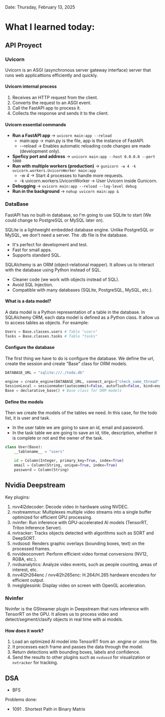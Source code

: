 Date: Thursday, February 13, 2025

# What I learned today:
## API Proyect
### Uvicorn
Uvicorn is an ASGI (asynchronous server gateway interface) server that runs web applicattions efficiently and quickly.

#### Uvicorn internal process
1. Receives an HTTP request from the client.
2. Converts the request to an ASGI event.
3. Call the FastAPI app to process it.
4. Collects the response and sends it to the client.

#### Uvicorn essential commands 
* **Run a FastAPI app** ->  `uvicorn main:app --reload`
    * main:app -> main.py is the file, app is the instance of FastAPI.
    * --reload -> Enables automatic reloading code changes are made (development only).
* **Speficy port and address** -> `uvicorn main:app --host 0.0.0.0 --port 5000`
* **Run with multiple workers (production)** -> `gunicorn -w 4 -k uvicorn.workers.UvicornWorker main:app`
    * -w 4 -> Start 4 processes to handle more requests.
    * -k uvicorn.workers.UvicornWorker -> User Uvicorn inside Gunicorn.
* **Debugging** -> `uvicorn main:app --reload --log-level debug`
* **Run in the background** -> `nohup uvicorn main:app &`

### DataBase
FastAPI has no built-in database, so I'm going to use SQLite to start (We could change to PostgreSQL or MySQL later on).

SQLite is a lightweight embedded database engine. Unlike PostgreSQL or MySQL, we don't need a server. The .db file is the database.
* It's perfect for development and test.
* Fast for small apps.
* Supports standard SQL.

SQLAlchemy is an ORM (object-relational mapper). It allows us to interact with the database using Python instead of SQL.
* Cleaner code (we work with objects instead of SQL).
* Avoid SQL Injection. 
* Compatible with many databases (SQLite, PostgreSQL, MySQL, etc.).

#### What is a data model?
A data model is a Python representation of a table in the database. In SQLAlchemy ORM, each data model is defined as a Python class.
It allow us to access tables as objects. For example:
```python
Users = Base.classes.users # Table "users"
Tasks = Base.classes.tasks # Table "tasks"
```

#### Configure the database
The first thing we have to do is configure the database. We define the url, create the session and create "Base" class for ORM models.
```python
DATABASE_URL = "sqlite:///./todo.db"

engine = create_engine(DATABASE_URL, connect_args={"check_same_thread": False})
SessionLocal = sessionmaker(autocommit=False, autoflush=False, bind=engine)
Base = declarative_base() # Base class for ORM models
```

#### Define the models
Then we create the models of the tables we need. In this case, for the todo list, it is user and task.
* In the user table we are going to save an id, email and password.
* In the task table we are going to save an id, title, description, whether it is complete or not and the owner of the task.


```python
class User(Base):
    __tablename__ = "users"

    id = Column(Integer, primary_key=True, index=True)
    email = Column(String, unique=True, index=True)
    password = Column(String)
```

## Nvidia Deepstream
Key plugins:
1. nvv4l2decoder: Decode video in hardware using NVDEC.
2. nvstreammux: Multiplexes multiple video streams into a single buffer optimized for efficient GPU processing.
3. nvinfer: Run inference with GPU-accelerated AI models (TensorRT, Triton Inference Server).
4. nvtracker: Tracks objects detected with algorithms such as SORT and DeepSORT.
5. nvdsosd: Renders graphic overlays (bounding boxes, text) on the processed frames.
6. nvvideoconvert: Perform efficient video format conversions (NV12, RGBA, etc.).
7. nvdsanalytics: Analyze video events, such as people counting, areas of interest, etc.
8. nvv4l2h264enc / nvv4l2h265enc: H.264/H.265 hardware encoders for efficient output.
9. nveglglessink: Display video on screen with OpenGL acceleration.

### Nvinfer
Nvinfer is the GStreamer plugin in Deepstream that runs inference with TensorRT on the GPU. It allows us to process video and detect/segment/clasify objects in real time with ai models.

#### How does it work?
1. Load an optimized AI model into TensorRT from an .engine or .onnx file.
2. It processes each frame and passes the data through the model.
3. Return detections with bounding boxes, labels and confidence.
4. Send the results to other plugins such as `nvdsosd` for visualization or `nvtracker` for tracking.

## DSA

- BFS

Problems done:
* 1091 . Shortest Path in Binary Matrix